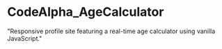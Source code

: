 # CodeAlpha_AgeCalculator
"Responsive profile site featuring a real-time age calculator using vanilla JavaScript."
